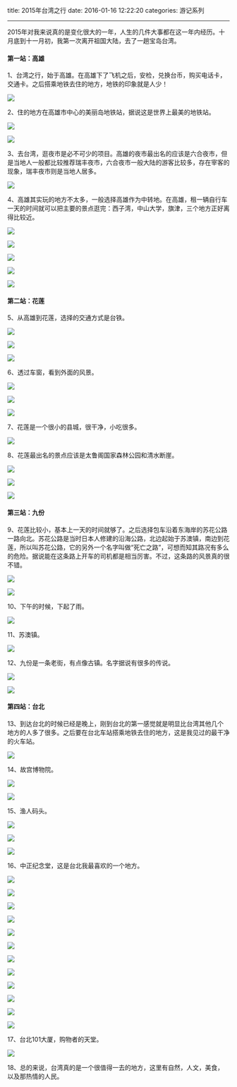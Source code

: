 title: 2015年台湾之行
date: 2016-01-16 12:22:20
categories: 游记系列

---

2015年对我来说真的是变化很大的一年，人生的几件大事都在这一年内经历。十月底到十一月初，我第一次离开祖国大陆，去了一趟宝岛台湾。

<!--more-->

#### 第一站：高雄

1、台湾之行，始于高雄。在高雄下了飞机之后，安检，兑换台币，购买电话卡，交通卡。之后搭乘地铁去住的地方，地铁的印象就是人少！

![](http://7xq5up.com1.z0.glb.clouddn.com/IMG_0320.JPG)

2、住的地方在高雄市中心的美丽岛地铁站，据说这是世界上最美的地铁站。

![](http://7xq5up.com1.z0.glb.clouddn.com/IMG_0276.JPG)

![](http://7xq5up.com1.z0.glb.clouddn.com/IMG_0277.JPG)


3、去台湾，逛夜市是必不可少的项目。高雄的夜市最出名的应该是六合夜市，但是当地人一般都比较推荐瑞丰夜市，六合夜市一般大陆的游客比较多，存在宰客的现象，瑞丰夜市则是当地人居多。


![](http://7xq5up.com1.z0.glb.clouddn.com/IMG_0292.JPG)

4、高雄其实玩的地方不太多，一般选择高雄作为中转地。在高雄，租一辆自行车一天的时间就可以把主要的景点逛完：西子湾，中山大学，旗津，三个地方正好离得比较近。

![](http://7xq5up.com1.z0.glb.clouddn.com/IMG_0376.JPG)

![](http://7xq5up.com1.z0.glb.clouddn.com/IMG_0364.JPG)

![](http://7xq5up.com1.z0.glb.clouddn.com/IMG_0411.JPG)

![](http://7xq5up.com1.z0.glb.clouddn.com/IMG_0491.JPG)

![](http://7xq5up.com1.z0.glb.clouddn.com/IMG_0494.JPG)

#### 第二站：花莲

5、从高雄到花莲，选择的交通方式是台铁。

![](http://7xq5up.com1.z0.glb.clouddn.com/IMG_0501.JPG)

![](http://7xq5up.com1.z0.glb.clouddn.com/IMG_0512.JPG)

![](http://7xq5up.com1.z0.glb.clouddn.com/IMG_0513.JPG)



6、透过车窗，看到外面的风景。

![](http://7xq5up.com1.z0.glb.clouddn.com/IMG_0560.JPG)

![](http://7xq5up.com1.z0.glb.clouddn.com/IMG_0579.JPG)

![](http://7xq5up.com1.z0.glb.clouddn.com/IMG_0580.JPG)

7、花莲是一个很小的县城，很干净，小吃很多。

![](http://7xq5up.com1.z0.glb.clouddn.com/IMG_0723.JPG)

8、花莲最出名的景点应该是太鲁阁国家森林公园和清水断崖。

![](http://7xq5up.com1.z0.glb.clouddn.com/IMG_0790.JPG)

![](http://7xq5up.com1.z0.glb.clouddn.com/IMG_0764.JPG)

![](http://7xq5up.com1.z0.glb.clouddn.com/IMG_0788.JPG)


#### 第三站：九份

9、花莲比较小，基本上一天的时间就够了。之后选择包车沿着东海岸的苏花公路一路向北。苏花公路是当时日本人修建的沿海公路，北边起始于苏澳镇，南边到花莲，所以叫苏花公路，它的另外一个名字叫做“死亡之路”，可想而知其路况有多么的危险。据说能在这条路上开车的司机都是相当厉害。不过，这条路的风景真的很不错。

![](http://7xq5up.com1.z0.glb.clouddn.com/IMG_0797.JPG)

![](http://7xq5up.com1.z0.glb.clouddn.com/IMG_0800.JPG)

10、下午的时候，下起了雨。

![](http://7xq5up.com1.z0.glb.clouddn.com/IMG_0814.JPG)

11、苏澳镇。

![](http://7xq5up.com1.z0.glb.clouddn.com/IMG_0867.JPG)

12、九份是一条老街，有点像古镇。名字据说有很多的传说。

![](http://7xq5up.com1.z0.glb.clouddn.com/IMG_0919.JPG)

![](http://7xq5up.com1.z0.glb.clouddn.com/IMG_0894.JPG)

#### 第四站：台北

13、到达台北的时候已经是晚上，刚到台北的第一感觉就是明显比台湾其他几个地方的人多了很多。之后要在台北车站搭乘地铁去住的地方，这是我见过的最干净的火车站。

![](http://7xq5up.com1.z0.glb.clouddn.com/IMG_0924.JPG)

14、故宫博物院。

![](http://7xq5up.com1.z0.glb.clouddn.com/IMG_0962.JPG)

![](http://7xq5up.com1.z0.glb.clouddn.com/IMG_0949.JPG)

15、渔人码头。

![](http://7xq5up.com1.z0.glb.clouddn.com/IMG_1082.JPG)

![](http://7xq5up.com1.z0.glb.clouddn.com/IMG_1048.JPG)

![](http://7xq5up.com1.z0.glb.clouddn.com/IMG_1021.JPG)

16、中正纪念堂，这是台北我最喜欢的一个地方。

![](http://7xq5up.com1.z0.glb.clouddn.com/IMG_1134.JPG)

![](http://7xq5up.com1.z0.glb.clouddn.com/IMG_1132.JPG)

![](http://7xq5up.com1.z0.glb.clouddn.com/IMG_1110.JPG)

![](http://7xq5up.com1.z0.glb.clouddn.com/IMG_1135.JPG)

![](http://7xq5up.com1.z0.glb.clouddn.com/IMG_1136.JPG)

![](http://7xq5up.com1.z0.glb.clouddn.com/IMG_1137.JPG)

![](http://7xq5up.com1.z0.glb.clouddn.com/IMG_1138.JPG)

![](http://7xq5up.com1.z0.glb.clouddn.com/IMG_1139.JPG)

![](http://7xq5up.com1.z0.glb.clouddn.com/IMG_1142.JPG)

![](http://7xq5up.com1.z0.glb.clouddn.com/IMG_1146.JPG)

![](http://7xq5up.com1.z0.glb.clouddn.com/IMG_1148.JPG)

![](http://7xq5up.com1.z0.glb.clouddn.com/IMG_1149.JPG)

17、台北101大厦，购物者的天堂。

![](http://7xq5up.com1.z0.glb.clouddn.com/IMG_1189.JPG)

18、总的来说，台湾真的是一个很值得一去的地方，这里有自然，人文，美食，以及那热情的人民。